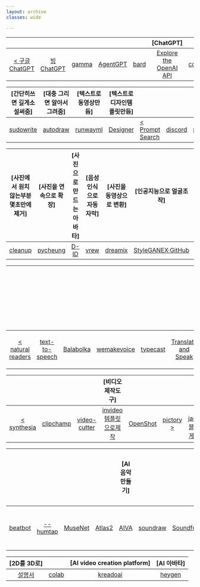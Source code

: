 ```yaml
---
layout: archive
classes: wide

---
```


|     |     |      |      |      |[ChatGPT]|      |      |      |      |      |      |
| :---: | :---: | :---: | :---: | :---: | :---: | :---: | :---: | :---: | :---: | :---: | :---: |
| [<  구글ChatGPT](https://chat.openai.com/chat) |  [빙ChatGPT](https://www.bing.com/?setlang=en&cc=kr&cc=KR)  | [gamma](https://gamma.app/docs/Untitled-srwoouffzxbxqrg?mode=doc#card-lnyedjdanu30cv6)  | [AgentGPT](https://agentgpt.reworkd.ai/ko) | [bard](https://bard.google.com/?hl=en) | [Explore the OpenAI API](https://platform.openai.com/overview) | [copyai](https://app.copy.ai/projects/25077331?tool=chat&tab=results) | [ChatGPTexel](https://drive.google.com/file/d/1EBqu1F7zMbLC121afBWaI2tEIZw07Lcg/view?usp=share_link) | [gpt4all](https://gpt4all.io/index.html) | [AutoGPT설정](https://hashdork.com/ko/autogpt/) | [AutoGPT  >](https://github.com/Significant-Gravitas/Auto-GPT) |



|[간단히쓰면 길게소설써줌]|[대충 그리면 알아서그려줌]|[텍스트로 동영상만듬]|[텍스트로 디자인템플릿만듬]|      |      |      |[텍스트로 사진만듬]|      |      |
| :---: | :---: | :---: | :---: | :--- | :--- | :--- | :---: | :---: | :---: |
| [sudowrite](https://www.sudowrite.com/app#) | [autodraw](https://www.autodraw.com/) | [runwayml](https://app.runwayml.com/video-tools/teams/jangwookchoi1/ai-tools) |[Designer](https://designer.microsoft.com/) | [<  Prompt Search](https://www.ptsearch.info/home/) | [discord](https://discord.com/channels/662267976984297473/@home) | [pokeit](https://pokeit.ai/) | [prompthero검색](https://prompthero.com/stable-diffusion-prompts) | [DALL·E](https://labs.openai.com/) | [Playground  >](https://playgroundai.com/create?) |



|[사진에서 원치않는부분 몇초만에 제거]|[사진을 연속으로 확장]| [사진으로 만드는 아바타] | [음성인식으로 자동자막]|[사진을 동영상으로 변환]|[인공지능으로 얼굴조작]|[인공지능으로 얼굴조작 공유모델저장]|
| :---: | :---: | :---: | :---: | :---: | :---: | :---: |
| [cleanup](https://cleanup.pictures/) | [pycheung](https://www.pycheung.com/checker/) | [D-ID](https://studio.d-id.com/?video=tlk_fa1ueJObWfSiYe4RT57u2) | [vrew](https://vrew.voyagerx.com/ko/) | [dreamix](https://dreamix-video-editing.github.io/) | [StyleGANEX·GitHub](https://github.com/williamyang1991/StyleGANEX/actions) | [HuggingFace](https://huggingface.co/spaces/PKUWilliamYang/StyleGANEX) |



|     |     |      |      |      |      |[텍스트를 음성과 MP3로변환]|      |      |      |      |      |      |
| :---: | :---: | :---: | :---: | :---: | :---: | :---: | :---: | :---: | :---: | :---: | :---: | :---: |
| [<  natural readers](https://www.naturalreaders.com/online/) | [text-to-speech](https://text-to-speech.imtranslator.net/speech.asp) | [Balabolka](http://www.cross-plus-a.com/kr/balabolka.htm) | [wemakevoice](https://www.wemakevoice.com/freetts) | [typecast](https://app.typecast.ai/ko/login?nextPath=%2Fko%2Fdashboard) | [Translate and Speak](https://imtranslator.net/translate-and-speak/) | [네이버클로바더빙](https://clovadubbing.naver.com/) | [Panopreter](https://download.pcsystemfix.com/drivers/?brand=Windows&logo=windows&gclid=EAIaIQobChMImITU8aTU_gIVMJfRBB0YlQNUEAEYASAAEgIPTvD_BwE) | [Google TTS](https://www.appurse.com/com.google.android.tts.html?gclid=CjwKCAjwxr2iBhBJEiwAdXECw88R6Y5KVs5rxp4Bl7IG4rHuK3nsdOhNbvhnexeLP5p11cMp9MVEbBoCOLAQAvD_BwE) | [Microsoft TTS](http://singingdalong.blogspot.com/2021/07/Microsoft-TTS-apk.html) | [PC에TTS깔기](https://www.youtube.com/watch?v=JgTHu7gAUGs) | [TorToiSe TTS](https://docs.google.com/document/d/13O_eyY65i6AkNrN_LdPhpUjGhyTNKYHvDrIvHnHe1GA/edit#) | [Kaggle  >](https://www.kaggle.com/datasets/bryanpark/korean-single-speaker-speech-dataset) |



|     |     |      |[비디오 제작도구]|      |      |      |[홈페이지 제작도구]|     |     |     |[커뮤니티 창고]|      |      |
| :---: | :---: | :---: | :---: | :---: | :---: | :---: | :---: | :---: | :---: | :---: | :---: | :---: | :---: |
| [<  synthesia](https://www.synthesia.io/) | [clipchamp](https://app.clipchamp.com/) | [video-cutter](https://video-cutter-js.com/kr/) | [invideo템플릿으로제작](https://invideo.io/workflow/marketing-templates) | [OpenShot](https://www.openshot.org/) | [pictory  >](https://app.pictory.ai/textinput) | [<  jasper블로그게시물](https://www.jasper.ai/) | [Smailpro메일자동생성](https://smailpro.com/) | [mixo](https://app.mixo.io/sites/UZzgZVo8YK7SDaTwTFwt) | [modoo  >](https://www.modoo.at/management)  |  [<  gongu](https://gongu.copyright.or.kr/gongu/main/main.do) | [kmong전문가](https://kmong.com/) | [pixabay](https://pixabay.com/ko/sound-effects/search/rain%20falling/?manual_search=1) | [Pexels  >](https://www.pexels.com/ko-kr/videos/) |



|     |     |     |     |[AI음악 만들기]|     |     |     |     |[작곡 프로그램]|     |     |[AI애니-동영상 만들기]|     |     |
| :---: | :---: | :---: | :---: | :---: | :---: | :---: | :---: | :---: | :---: | :---: | :---: | :---: | :---: | :---: |
| [beatbot](https://beatbot.fm/?via=aitoolsarena.com) | [-- humtap](https://en.humtap.com/#/) | [MuseNet](https://openai.com/research/musenet) | [Atlas2](https://algonaut.audio/atlas_2_downloads/) | [AIVA](https://www.aiva.ai/) | [soundraw](https://soundraw.io/create_music) | [Soundful](https://my.soundful.com/) | [EcrettMusic --](https://ecrettmusic.com/) | [-- 설명서](https://hashdork.com/ko/%EC%83%98%ED%94%8C%EC%97%90%EC%84%9C-%EC%9D%8C%EC%95%85%EC%9D%84-%EC%83%9D%EC%84%B1%ED%95%98%EB%8A%94-AI-%EB%8F%84%EA%B5%AC/) | [설명서 --](https://www.movavi.com/kr/learning-portal/free-music-making-software.html) | [-- kaiber](https://kaiber.ai/) | [Animation](https://sketch.metademolab.com/canvas) | [cutoutpro](https://www.cutout.pro/photo-editing-background?vsource=google102t-bd&gclid=CjwKCAjw3ueiBhBmEiwA4BhspO_4yOf29kDSpt5K3KZilxA8tnCd4weKmYR4hbal3JUJXZroMfJRJBoCFuQQAvD_BwE) | [LeiaPix](https://www.leiainc.com/) | [myheritage](https://www.myheritage.co.kr/ai-time-machine) |



|[2D를 3D로]|     |[AI video creation platform]|[AI 아바타]|
| :---: | :---: | :---: | :---: |
| [설명서](https://www.youtube.com/watch?v=L_TB3KlbF8I) | [colab](https://colab.research.google.com/drive/1NzP4oI_KighbpfEEVCnYKZ0lfzDpqTyE?usp=sharing#scrollTo=eclLG4xlJRIE) | [kreadoai](https://www.kreadoai.com/ai/workbench) | [heygen](https://app.heygen.com/videos) |



